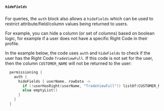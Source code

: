 
##### `hideFields`

For queries, the `auth` block also allows a `hideFields` which can be used to restrict attribute/field/column values being returned to users.

For example, you can hide a column (or set of columns) based on boolean logic, for example if a user does not have a specific Right Code in their profile.

In the example below, the code uses `auth` and `hideFields` to check if the user has the Right Code `TradeViewFull`. If this code is not set for the user, then the column `CUSTOMER_NAME` will not be returned to the user:

```kotlin
  permissioning {
    auth {
      hideFields { userName, rowData ->
        if (!userHasRight(userName, "TradeViewFull")) listOf(CUSTOMER_NAME)
        else emptyList()
      }
    }
  }
```